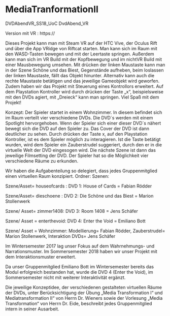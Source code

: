 # MediaTranformationII

DVDAbendVR_SS18_UoC
DvdAbend_VR

Version mit VR : https://

Dieses Projekt kann man mit Steam VR auf der HTC Vive, der Oculus Rift und über die App VRidge von Riftcat starten. Man kann sich im Raum mit den WASD-Tasten bewegen und mit der Leertaste springen. Außerdem kann man sich im VR Build mit der Kopfbewegung und im nichtVR Build mit einer Mausbewegung umsehen. Mit drücken der linken Maustaste kann man in der Szene Schöne und das Biest, Gegenstände aufheben, beim loslassen der linken Maustaste, fällt das Objekt hinunter. Alternativ kann auch die rechte Maustaste betätigen und das jeweilige Gameobjekt wird geworfen. Zudem haben wir das Projekt mit Steuerung eines Kontrollors erweitert. Auf dem Playstation Kontroller wird durch drücken der Taste „x“, beispielsweise mit den DVDs agiert, mit „Dreieck“ kann man springen. Viel Spaß mit dem Projekt!

Konzept: Der Spieler startet in einem Wohnzimmer. In diesem befindet sich im Raum verteilt vier verschiedene DVDs. Die DVD´s werden mit einem Spotlight hervorgehoben. Wenn der Spieler sich einer dieser DVD´s nähert bewegt sich die DVD auf den Spieler zu. Das Cover der DVD ist dann deutlicher zu sehen. Durch drücken der Taste x, auf den Playstation Kontroller, ist es dem Spieler möglich zu interagieren. Ist die Taste betätigt wurden, wird dem Spieler ein Zauberstrudel suggeriert, durch den er in die virtuelle Welt der DVD eingesogen wird. Die nächste Szene ist dann das jeweilige Filmsetting der DVD. Der Spieler hat so die Möglichkeit vier verschiedene Räume zu erkunden.

Wir haben die Aufgabenteilung so delegiert, dass jedes Gruppenmitglied einen virtuellen Raum konzipiert. Ordner: Szenen:

Szene/Asset= houseofcards : DVD 1: House of Cards = Fabian Rödder

Szene/Asset= dieschoene : DVD 2: Die Schöne und das Biest = Marion Stollenwerk

Szene/ Asset= zimmer1408: DVD 3: Room 1408 = Jens Schäfer

Szene/ Asset = enterthevoid: DVD 4: Enter the Void = Emiliano Bott

Szene/ Asset = Wohnzimmer: Modellierung= Fabian Rödder, Zauberstrudel= Marion Stollenwerk, Interaktion DVDs= Jens Schäfer

Im Wintersemester 2017 lag unser Fokus auf dem Wahrnehmungs- und Narrationsmuster. Im Sommersemester 2018 haben wir unser Projekt mit dem Interaktionsmuster erweitert.

Da unser Gruppenmitglied Emiliano Bott im Wintersemester bereits das Modul erfolgreich bestanden hat, wurde die DVD 4 (Enter the Void), im Sommersemester nicht mit weiterer Interaktivität ergänzt.

Die jeweilige Konzeptidee, der verschiedenen gestalteten virtuellen Räume der DVDs, unter Berücksichtigung der Übung „Media Transformation I“ und Mediatransformation II“ von Herrn Dr. Wieners sowie der Vorlesung „Media Transformation“ von Herrn Dr. Eide, beschreibt jedes Gruppenmitglied intern in seiner Ausarbeit.

